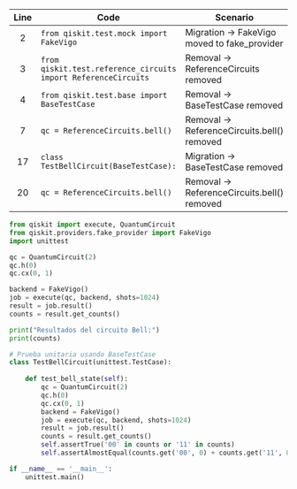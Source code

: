 | Line | Code | Scenario | Reference | Artifact | Refactoring |
|:----:|------|----------|-----------|----------|-------------|
| 2 | `from qiskit.test.mock import FakeVigo` | Migration -> FakeVigo moved to fake_provider | IK | FakeVigo | `from qiskit.providers.fake_provider import FakeVigo` |
| 3 | `from qiskit.test.reference_circuits import ReferenceCircuits` | Removal -> ReferenceCircuits removed | IK | ReferenceCircuits | `# Import removed; use manual circuit creation` |
| 4 | `from qiskit.test.base import BaseTestCase` | Removal -> BaseTestCase removed | IK | BaseTestCase | `# BaseTestCase removed; use unittest.TestCase` |
| 7 | `qc = ReferenceCircuits.bell()` | Removal -> ReferenceCircuits.bell() removed | IK | ReferenceCircuits | `qc = QuantumCircuit(2); qc.h(0); qc.cx(0,1)` |
| 17 | `class TestBellCircuit(BaseTestCase):` | Migration -> BaseTestCase removed | IK | BaseTestCase | `class TestBellCircuit(unittest.TestCase):` |
| 20 | `qc = ReferenceCircuits.bell()` | Removal -> ReferenceCircuits.bell() removed | IK | ReferenceCircuits | `qc = QuantumCircuit(2); qc.h(0); qc.cx(0,1)` |

```python
from qiskit import execute, QuantumCircuit
from qiskit.providers.fake_provider import FakeVigo
import unittest

qc = QuantumCircuit(2)
qc.h(0)
qc.cx(0, 1)

backend = FakeVigo()
job = execute(qc, backend, shots=1024)
result = job.result()
counts = result.get_counts()

print("Resultados del circuito Bell:")
print(counts)

# Prueba unitaria usando BaseTestCase
class TestBellCircuit(unittest.TestCase):
    
    def test_bell_state(self):
        qc = QuantumCircuit(2)
        qc.h(0)
        qc.cx(0, 1)
        backend = FakeVigo()
        job = execute(qc, backend, shots=1024)
        result = job.result()
        counts = result.get_counts()        
        self.assertTrue('00' in counts or '11' in counts)
        self.assertAlmostEqual(counts.get('00', 0) + counts.get('11', 0), 1024, delta=50)

if __name__ == '__main__':
    unittest.main()
```
